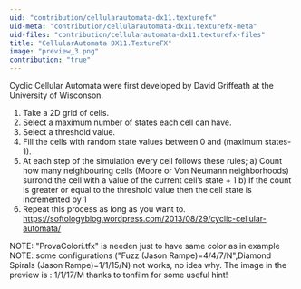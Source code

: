 ```yaml
---
uid: "contribution/cellularautomata-dx11.texturefx"
uid-meta: "contribution/cellularautomata-dx11.texturefx-meta"
uid-files: "contribution/cellularautomata-dx11.texturefx-files"
title: "CellularAutomata DX11.TextureFX"
image: "preview_3.png"
contribution: "true"
---
```


Cyclic Cellular Automata were first developed by David Griffeath at the University of Wisconson.
1. Take a 2D grid of cells.
2. Select a maximum number of states each cell can have.
3. Select a threshold value.
4. Fill the cells with random state values between 0 and (maximum states-1).
5. At each step of the simulation every cell follows these rules;
a) Count how many neighbouring cells (Moore or Von Neumann neighborhoods) surrond the cell with a value of the current cell’s state + 1
b) If the count is greater or equal to the threshold value then the cell state is incremented by 1
6. Repeat this process as long as you want to.
https://softologyblog.wordpress.com/2013/08/29/cyclic-cellular-automata/

NOTE: "ProvaColori.tfx" is needen just to have same color as in example
NOTE: some configurations ("Fuzz (Jason Rampe)=4/4/7/N",Diamond Spirals (Jason Rampe)=1/1/15/N) not works, no idea why. The image in the preview is : 1/1/17/M
thanks to tonfilm for some useful hint!